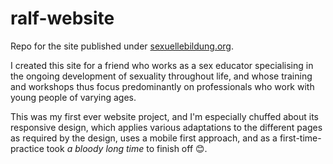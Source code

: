 # ralf-website
Repo for the site published under [sexuellebildung.org](http://sexuellebildung.org).

I created this site for a friend who works as a sex educator specialising in the ongoing development of sexuality throughout life, and whose training and workshops thus focus predominantly on professionals who work with young people of varying ages. 

This was my first ever website project, and I'm especially chuffed about its responsive design, which applies various adaptations to the different pages as required by the design, uses a mobile first approach, and as a first-time-practice took *a bloody long time* to finish off :blush:.
